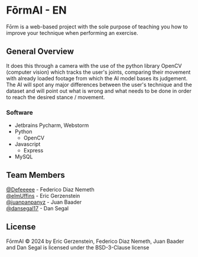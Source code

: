 # FōrmAI - EN
Fōrm is a web-based project with the sole purpose of teaching you how to improve your technique when performing an exercise. 

## General Overview
It does this through a camera with the use of the python library OpenCV (computer vision) which tracks the user's joints,
comparing their movement with already loaded footage from which the AI model bases its judgement. The AI will spot any
major differences between the user's technique and the dataset and will point out what is wrong and what needs to be done
in order to reach the desired stance / movement.

### Software
- Jetbrains Pycharm, Webstorm
- Python
  - OpenCV
- Javascript
  - Express
- MySQL

## Team Members
[@Defeeeee](https://github.com/Defeeeee) - Federico Diaz Nemeth <br>
[@elmUffins](https://github.com/elmUffins) - Eric Gerzenstein <br>
[@juanpanpanyz](https://github.com/juanpanpanyz) - Juan Baader <br>
[@dansegal17](https://github.com/dansegal17) - Dan Segal

## License
FōrmAI © 2024 by Eric Gerzenstein, Federico Diaz Nemeth, Juan Baader and Dan Segal is licensed under the BSD-3-Clause license
